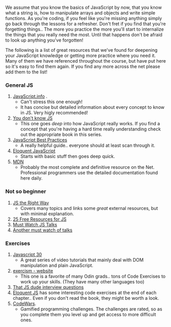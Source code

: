 We assume that you know the basics of JavaScript by now, that you know what a string is, how to manipulate arrays and objects and write simple functions. As you're coding, if you feel like you're missing anything simply go back through the lessons for a refresher.  Don't fret if you find that you're forgetting things.. The more you practice the more you'll start to internalize the things that you really need the most.  Until that happens don't be afraid to look up anything you've forgotten!

The following is a list of great resources that we've found for deepening your JavaScript knowledge or getting more practice where you need it.  Many of them we have referenced throughout the course, but have put here so it's easy to find them again.  If you find any more across the net please add them to the list!

### General JS

1. [JavaScript.info](http://javascript.info/) .
      - Can't stress this one enough!
      - It has concise but detailed information about every concept to know in JS. Very higly recommended!
2. [You don't know JS](https://github.com/getify/You-Dont-Know-JS)
      - This one goes _deep_ into how JavaScript really works.  If you find a concept that you're having a hard time really understanding check out the appropriate book in this series.
3. [JavaScript Best Practices](https://www.thinkful.com/learn/javascript-best-practices-1/)
      - A really helpful guide.. everyone should at least scan through it.
4. [Eloquent JavaScript](http://eloquentjavascript.net/)
      - Starts with basic stuff then goes deep quick.
5. [MDN](https://developer.mozilla.org/en-US/)
      - Probably the most complete and definitive resource on the Net.  Professional programmers use the detailed documentation found here daily.

### Not so beginner

1. [JS the Right Way](http://jstherightway.org/#getting-started)
      - Covers many topics and links some _great_ external resources, but with minimal explanation. 
2. [25 Free Resources for JS](https://medium.freecodecamp.com/25-free-resources-for-new-javascript-developers-11342cf1f4df#.8c29vx90p)
3. [Must Watch JS Talks](https://github.com/AllThingsSmitty/must-watch-javascript)
4. [Another must watch of talks](https://github.com/AllThingsSmitty/js-must-watch)

### Exercises  
  
1. [Javascript 30](https://javascript30.com)
      - A great series of video tutorials that mainly deal with DOM manipulation and plain JavaScript.
1. [exercism - website](https://github.com/exercism/javascript)
      - This one is a favorite of many Odin grads.. tons of Code Exercises to work up your skills. (They have many other languages too)
1. [That JS dude interview questions](http://www.thatjsdude.com/interview/js1.html)
1. [Eloquent JS](http://eloquentjavascript.net/) has some interesting code exercises at the end of each chapter.. Even if you don't read the book, they might be worth a look.
1. [CodeWars](https://www.codewars.com/).
      - Gamified programming challenges.  The challenges are rated, so as you complete them you level up and get access to more difficult ones.
